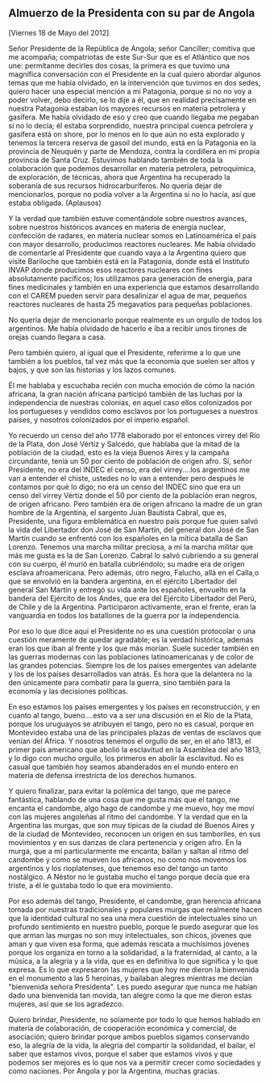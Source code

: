 Almuerzo de la Presidenta con su par de Angola
----------------------------------------------

[Viernes 18 de Mayo del 2012]

Señor Presidente de la República de Angola; señor Canciller; comitiva
que me acompaña; compatriotas de este Sur-Sur que es el Atlántico que
nos une: permítanme decirles dos cosas, la primera es que tuvimo una
magnífica conversación con el Presidente en la cual quiero abordar
algunos temas que me había olvidado, en la intervención que tuvimos en
dos sedes, quiero hacer una especial mención a mi Patagonia, porque si
no no voy a poder volver, debo decirlo, se lo dije a él, que en realidad
precisamente en nuestra Patagonia estaban los mayores recursos en
materia petrolera y gasífera. Me había olvidado de eso y creo que cuando
llegaba me pegaban si no lo decía; él estaba sorprendido, nuestra
principal cuenca petrolera y gasífera está on shore, por lo menos en lo
que aún no está explorado y tenemos la tercera reserva de gasoil del
mundo, está en la Patagonia en la provincia de Neuquén y parte de
Mendoza, contra la cordillera en mi propia provincia de Santa Cruz.
Estuvimos hablando también de toda la colaboración que podemos
desarrollar en materia petrolera, petroquímica, de exploración, de
técnicas, ahora que Argentina ha recuperado la soberanía de sus recursos
hidrocarburíferos. No quería dejar de mencionarlos, porque no podía
volver a la Argentina si no lo hacía, así que estaba obligada.
(Aplausos)

Y la verdad que también estuve comentándole sobre nuestros avances,
sobre nuestros históricos avances en materia de energía nuclear,
confección de radares, en materia nuclear somos en Latinoamérica el país
con mayor desarrollo, producimos reactores nucleares. Me había olvidado
de comentarle al Presidente que cuando vaya a la Argentina quiero que
visite Bariloche que también está en la Patagonia, donde está el
Instituto INVAP donde producimos esos reactores nucleares con fines
absolutamente pacíficos; los utilizamos para generación de energía, para
fines medicinales y también en una experiencia que estamos desarrollando
con el CAREM pueden servir para desalinizar el agua de mar, pequeños
reactores nucleares de hasta 25 megavatios para pequeñas poblaciones.

No quería dejar de mencionarlo porque realmente es un orgullo de todos
los argentinos. Me había olvidado de hacerlo e iba a recibir unos
tirones de orejas cuando llegara a casa.

Pero también quiero, al igual que el Presidente, referirme a lo que une
también a los pueblos, tal vez más que la economía que suelen ser altos
y bajos, y que son las historias y los lazos comunes.

Él me hablaba y escuchaba recién con mucha emoción de cómo la nación
africana, la gran nación africana participó también de las luchas por la
independencia de nuestras colonias, en aquel caso ellos colonizados por
los portugueses y vendidos como esclavos por los portugueses a nuestros
países, y nosotros colonizados por el imperio español.

Yo recuerdo un censo del año 1778 elaborado por el entonces virrey del
Río de la Plata, don José Vértiz y Salcedo, que hablaba que la mitad de
la población de la ciudad, esto es la vieja Buenos Aires y la campaña
circundante, tenía un 50 por ciento de población de origen afro. Sí,
señor Presidente, no era del INDEC el censo, era del virrey....los
argentinos me van a entender el chiste, ustedes no lo van a entender
pero después le contamos por qué lo digo; no era un censo del INDEC sino
que era un censo del virrey Vértiz donde el 50 por ciento de la
población eran negros, de origen africano. Pero también era de origen
africano la madre de un gran hombre de la Argentina, el sargento Juan
Bautista Cabral, que es, Presidente, una figura emblemática en nuestro
país porque fue quien salvó la vida del Libertador don José de San
Martín, del general don José de San Martín cuando se enfrentó con los
españoles en la mítica batalla de San Lorenzo. Tenemos una marcha
militar preciosa, a mí la marcha militar que más me gusta es la de San
Lorenzo. Cabral lo salvó cubriendo a su general con su cuerpo, él murió
en batalla cubriéndolo; su madre era de origen esclava afroamericana.
Pero además, otro negro, Falucho, allá en el Calla,o que se envolvió en
la bandera argentina, en el ejército Libertador del general San Martín y
entregó su vida ante los españoles, envuelto en la bandera del Ejército
de los Andes, que era del Ejército Libertador del Perú, de Chile y de la
Argentina. Participaron activamente, eran el frente, eran la vanguardia
en todos los batallones de la guerra por la independencia.

Por eso lo que dice aquí el Presidente no es una cuestión protocolar o
una cuestión meramente de quedar agradable; es la verdad histórica,
además eran los que iban al frente y los que más morían. Suele suceder
también en las guerras modernas con las poblaciones latinoamericanas y
de color de las grandes potencias. Siempre los de los países emergentes
van adelante y los de los países desarrollados van atrás. Es hora que la
delantera no la den únicamente para combatir para la guerra, sino
también para la economía y las decisiones políticas.

En eso estamos los países emergentes y los países en reconstrucción, y
en cuanto al tango, bueno....esto va a ser una discusión en el Río de la
Plata, porque los uruguayos se atribuyen el tango, pero no es casual,
porque en Montevideo estaba una de las principales plazas de ventas de
esclavos que venían del África. Y nosotros tenemos el orgullo de ser, en
el año 1813, el primer país americano que abolió la esclavitud en la
Asamblea del año 1813, y lo digo con mucho orgullo, los primeros en
abolir la esclavitud. No es casual que también hoy seamos abanderados en
el mundo entero en materia de defensa irrestricta de los derechos
humanos.

Y quiero finalizar, para evitar la polémica del tango, que me parece
fantástica, hablando de una cosa que me gusta más que el tango, me
encanta el candombe, algo hago de candombe y me muevo, hoy me moví con
las mujeres angoleñas al ritmo del candombe. Y la verdad que en la
Argentina las murgas, que son muy típicas de la ciudad de Buenos Aires y
de la ciudad de Montevideo, reconocen un origen en sus tamboriles, en
sus movimientos y en sus danzas de clara pertenencia y origen afro. En
la murga, que a mí particularmente me encanta, bailan y saltan al ritmo
del candombe y como se mueven los africanos, no como nos movemos los
argentinos y los rioplatenses, que tenemos eso del tango un tanto
nostálgico. A Néstor no le gustaba mucho el tango porque decía que era
triste, a él le gustaba todo lo que era movimiento.

Por eso además del tango, Presidente, el candombe, gran herencia
africana tomada por nuestras tradicionales y populares murgas que
realmente hacen que la identidad cultural no sea una mera cuestión de
intelectuales sino un profundo sentimiento en nuestro pueblo, porque le
puedo asegurar que los que arman las murgas no son muy intelectuales,
son chicos, jóvenes que aman y que viven esa forma, que además rescata a
muchísimos jóvenes porque los organiza en torno a la solidaridad, a la
fraternidad, al canto, a la música, a la alegría y a la vida, que es en
definitiva lo que significa y lo que expresa. Es lo que expresaron las
mujeres que hoy me dieron la bienvenida en el monumento a las 5
heroínas, y bailaban alegres mientras me decían "bienvenida señora
Presidenta". Les puedo asegurar que nunca me habían dado una bienvenida
tan movida, tan alegre como la que me dieron estas mujeres, así que se
los agradezco.

Quiero brindar, Presidente, no solamente por todo lo que hemos hablado
en materia de colaboración, de cooperación económica y comercial, de
asociación; quiero brindar porque ambos pueblos sigamos conservando eso,
la alegría de la vida, la alegría del compartir la solidaridad, el
bailar, el saber que estamos vivos, porque el saber que estamos vivos y
que podemos ser mejores es lo que nos va a permitir crecer como
sociedades y como naciones. Por Angola y por la Argentina, muchas
gracias.
